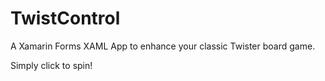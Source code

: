# TwistControl

A Xamarin Forms XAML App to enhance your classic Twister board game.

Simply click to spin!

